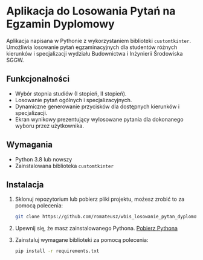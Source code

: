 # Aplikacja do Losowania Pytań na Egzamin Dyplomowy

Aplikacja napisana w Pythonie z wykorzystaniem biblioteki `customtkinter`. Umożliwia losowanie pytań egzaminacyjnych dla studentów różnych kierunków i specjalizacji wydziału Budownictwa i Inżynierii Środowiska SGGW.

## Funkcjonalności

- Wybór stopnia studiów (I stopień, II stopień).
- Losowanie pytań ogólnych i specjalizacyjnych.
- Dynamiczne generowanie przycisków dla dostępnych kierunków i specjalizacji.
- Ekran wynikowy prezentujący wylosowane pytania dla dokonanego wyboru przez użytkownika.

## Wymagania

- Python 3.8 lub nowszy
- Zainstalowana biblioteka `customtkinter`

## Instalacja
1. Sklonuj repozytorium lub pobierz pliki projektu, możesz zrobić to za pomocą polecenia: 
    ```bash
    git clone https://github.com/romateusz/wbis_losowanie_pytan_dyplomowych.git
    ```

2. Upewnij się, że masz zainstalowanego Pythona. [Pobierz Pythona](https://www.python.org/downloads/)
3. Zainstaluj wymagane biblioteki za pomocą polecenia:

   ```bash
   pip install -r requirements.txt